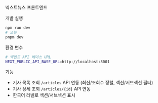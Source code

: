 넥스트뉴스 프론트엔드

개발 실행

```bash
npm run dev
# 또는
pnpm dev
```

환경 변수

```bash
# 백엔드 API 베이스 URL
NEXT_PUBLIC_API_BASE_URL=http://localhost:3001
```

기능

- 기사 목록 조회 `/articles` API 연동 (최신/조회수 정렬, 섹션/서브섹션 필터)
- 기사 상세 조회 `/articles/{id}` API 연동
- 한국어 라벨로 섹션/서브섹션 표시

